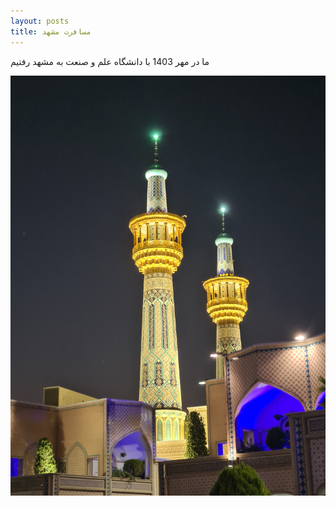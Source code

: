 ```yaml
---
layout: posts
title: مسافرت مشهد
---
```

ما در مهر 1403 با دانشگاه علم و صنعت به مشهد رفتیم



<img src = /assets/images/20241018_051012[1].jpg>
